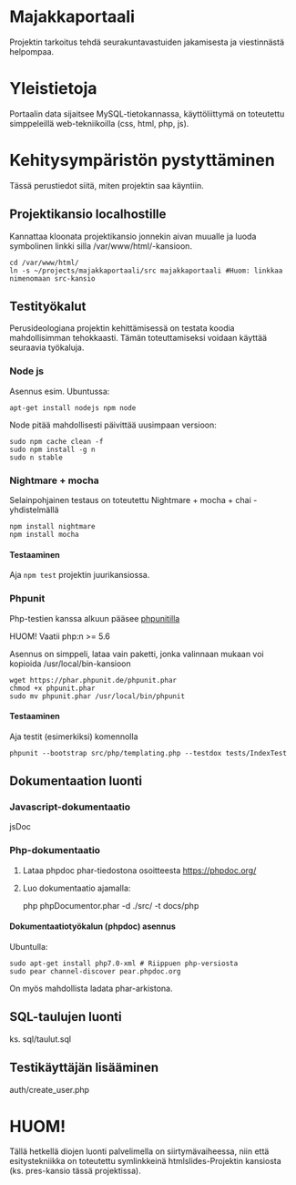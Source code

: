 # Majakkaportaali

Projektin tarkoitus tehdä seurakuntavastuiden jakamisesta ja viestinnästä helpompaa. 

# Yleistietoja

Portaalin data sijaitsee MySQL-tietokannassa, käyttöliittymä on toteutettu
simppeleillä web-tekniikoilla (css, html, php, js).

# Kehitysympäristön pystyttäminen

Tässä perustiedot siitä, miten projektin saa käyntiin.

## Projektikansio localhostille

Kannattaa kloonata projektikansio jonnekin aivan muualle ja luoda symbolinen linkki
silla /var/www/html/-kansioon.

    cd /var/www/html/
    ln -s ~/projects/majakkaportaali/src majakkaportaali #Huom: linkkaa nimenomaan src-kansio

##  Testityökalut

Perusideologiana projektin kehittämisessä on testata koodia mahdollisimman tehokkaasti.
Tämän toteuttamiseksi voidaan käyttää seuraavia työkaluja.

### Node js

Asennus esim. Ubuntussa:

    apt-get install nodejs npm node

Node pitää mahdollisesti päivittää uusimpaan versioon:

    sudo npm cache clean -f
    sudo npm install -g n
    sudo n stable

### Nightmare + mocha

Selainpohjainen testaus on toteutettu Nightmare + mocha + chai -yhdistelmällä

    npm install nightmare
    npm install mocha


#### Testaaminen

Aja `npm test` projektin juurikansiossa.

### Phpunit

Php-testien kanssa alkuun pääsee [phpunitilla](https://phpunit.de/getting-started.html)

HUOM!  Vaatii php:n >= 5.6

Asennus on simppeli, lataa vain paketti, jonka valinnaan mukaan voi kopioida /usr/local/bin-kansioon

    wget https://phar.phpunit.de/phpunit.phar 
    chmod +x phpunit.phar
    sudo mv phpunit.phar /usr/local/bin/phpunit

#### Testaaminen

Aja testit (esimerkiksi) komennolla

    phpunit --bootstrap src/php/templating.php --testdox tests/IndexTest


## Dokumentaation luonti

### Javascript-dokumentaatio 

jsDoc

### Php-dokumentaatio

1. Lataa phpdoc phar-tiedostona osoitteesta https://phpdoc.org/
2. Luo dokumentaatio ajamalla:

    php phpDocumentor.phar -d ./src/ -t docs/php

#### Dokumentaatiotyökalun (phpdoc) asennus

Ubuntulla:

    sudo apt-get install php7.0-xml # Riippuen php-versiosta
    sudo pear channel-discover pear.phpdoc.org

On myös mahdollista ladata phar-arkistona.



## SQL-taulujen luonti

ks. sql/taulut.sql

## Testikäyttäjän lisääminen

auth/create_user.php

# HUOM!

Tällä hetkellä diojen luonti palvelimella on siirtymävaiheessa, niin että 
esitystekniikka on toteutettu symlinkkeinä htmlslides-Projektin kansiosta 
(ks. pres-kansio tässä projektissa).
